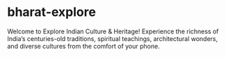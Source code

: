 # bharat-explore
Welcome to Explore Indian Culture &amp; Heritage! Experience the richness of India’s centuries-old traditions, spiritual teachings, architectural wonders, and diverse cultures from the comfort of your phone.
